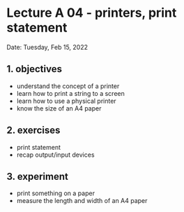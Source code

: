 # Lecture A 04 - printers, print statement

Date: Tuesday, Feb 15, 2022

## 1. objectives
- understand the concept of a printer
- learn how to print a string to a screen
- learn how to use a physical printer
- know the size of an A4 paper

## 2. exercises
- print statement
- recap output/input devices

## 3. experiment
- print something on a paper
- measure the length and width of an A4 paper
